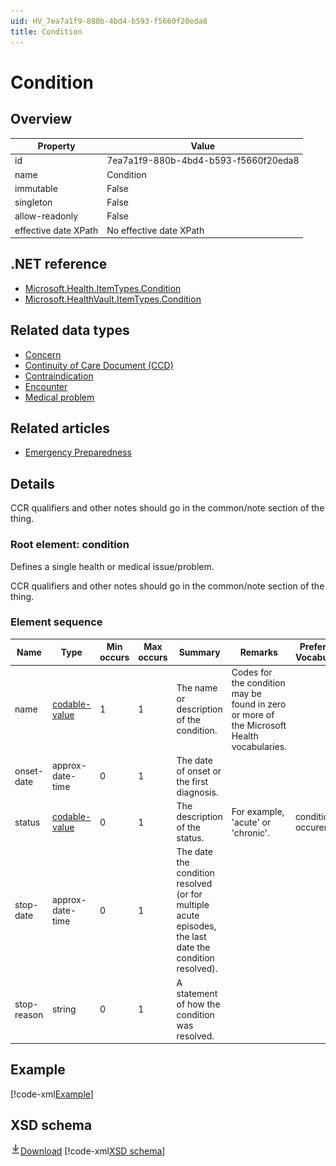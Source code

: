 ```yaml
---
uid: HV_7ea7a1f9-880b-4bd4-b593-f5660f20eda8
title: Condition
---
```


# Condition

## Overview

Property|Value
---|---
id|7ea7a1f9-880b-4bd4-b593-f5660f20eda8
name|Condition
immutable|False
singleton|False
allow-readonly|False
effective date XPath|No effective date XPath

## .NET reference
- [Microsoft.Health.ItemTypes.Condition](https://docs.microsoft.com/dotnet/api/microsoft.health.itemtypes.condition)
- [Microsoft.HealthVault.ItemTypes.Condition](https://docs.microsoft.com/dotnet/api/microsoft.healthvault.itemtypes.condition)

## Related data types

- [Concern](xref:HV_AEA2E8F2-11DD-4A7D-AB43-1D58764EBC19)
- [Continuity of Care Document (CCD)](xref:HV_9c48a2b8-952c-4f5a-935d-f3292326bf54)
- [Contraindication](xref:HV_046d0ad7-6d7f-4bfd-afd4-4192ca2e913d)
- [Encounter](xref:HV_464083cc-13de-4f3e-a189-da8e47d5651b)
- [Medical problem](xref:HV_5E2C027E-3417-4CFC-BD10-5A6F2E91AD23)

## Related articles

- [Emergency Preparedness](http://go.microsoft.com/fwlink/?LinkId=513260)

## Details
CCR qualifiers and other notes should go in the common/note section of the thing.

<a name='condition'></a>

### Root element: condition

Defines a single health or medical issue/problem.

CCR qualifiers and other notes should go in the common/note section of the thing.

### Element sequence

Name|Type|Min occurs|Max occurs|Summary|Remarks|Preferred Vocabulary
---|---|---|---|---|---|---
name|[codable-value](xref:HV_3e730686-781f-4616-aa0d-817bba8eb141#codable-value)|1|1|The name or description of the condition.|Codes for the condition may be found in zero or more of the Microsoft Health vocabularies.|
onset-date|approx-date-time|0|1|The date of onset or the first diagnosis.||
status|[codable-value](xref:HV_3e730686-781f-4616-aa0d-817bba8eb141#codable-value)|0|1|The description of the status.|For example, 'acute' or 'chronic'.|condition-occurence
stop-date|approx-date-time|0|1|The date the condition resolved (or for multiple acute episodes, the last date the condition resolved).||
stop-reason|string|0|1|A statement of how the condition was resolved.||

## Example
[!code-xml[Example](sample-xml/7ea7a1f9-880b-4bd4-b593-f5660f20eda8.xml)]

## XSD schema
[![Download](/healthvault/images/download.png)Download](xsd/condition.xsd)
[!code-xml[XSD schema](xsd/condition.xsd)]
